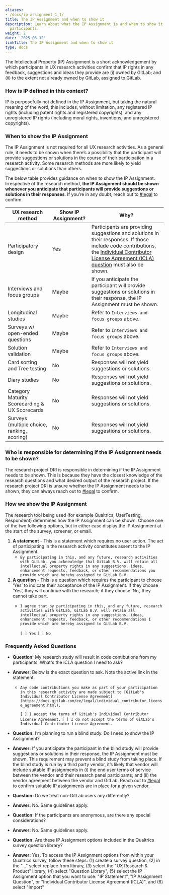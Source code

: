 ```yaml
---
aliases:
- /docs/ip-assignment_1_1/
title: The IP Assignment and when to show it
description: Learn about what the IP Assignment is and when to show it to research
  participants.
weight: 2
date: '2025-06-12'
linkTitle: The IP Assignment and when to show it
type: docs
---
```


The Intellectual Property (IP) Assignment is a short acknowledgement by which participants in UX research activities confirm that IP rights in any feedback, suggestions and ideas they provide are (i) owned by GitLab; and (ii) to the extent not already owned by GitLab, assigned to GitLab.

### How is IP defined in this context?

IP is purposefully not defined in the IP Assignment, but taking the natural meaning of the word, this includes, without limitation, any registered IP rights (including patent rights and registered copyrights), and any unregistered IP rights (including moral rights, inventions, and unregistered copyrights).

### When to show the IP Assignment

The IP Assignment is not required for all UX research activities. As a general rule, it needs to be shown when there’s a possibility that the participant will provide suggestions or solutions in the course of their participation in a research activity.  Some research methods are more likely to yield suggestions or solutions than others.

The below table provides guidance on when to show the IP Assignment. Irrespective of the research method, **the IP Assignment should be shown whenever you anticipate that participants will provide suggestions or solutions in their responses**. If you’re in any doubt, reach out to [#legal](https://app.slack.com/client/T02592416/C78E74A6L) to confirm.

| UX research method                             | Show IP Assignment? | Why?                                                                                                                            |
|------------------------------------------------|---------------------|---------------------------------------------------------------------------------------------------------------------------------|
| Participatory design                           | Yes                 | Participants are providing suggestions and solutions in their responses. If those include code contributions, the [Individual Contributor License Agreement (ICLA) question](/handbook/product/ux/ux-research-coordination/IP-Assignment/index.html#frequently-asked-questions) must also be shown. |
| Interviews and focus groups                    | Maybe               | If you anticipate the participant will provide suggestions or solutions in their response, the IP Assignment must be shown.     |
| Longitudinal studies                           | Maybe               | Refer to `Interviews and focus groups` above.                                                                                     |
| Surveys w/ open-ended questions                | Maybe               | Refer to `Interviews and focus groups` above.                                                                                     |
| Solution validation                            | Maybe                  | Refer to `Interviews and focus groups` above.                                                                                |
| Card sorting and Tree testing                  | No                  | Responses will not yield suggestions or solutions.                                                                              |
| Diary studies                                  | No                  | Responses will not yield suggestions or solutions.                                                                              |
| Category Maturity Scorecarding & UX Scorecards | No                  | Responses will not yield suggestions or solutions.                                                                              |
| Surveys (multiple choice, ranking, scoring)    | No                  | Responses will not yield suggestions or solutions.                                                                              |

### Who is responsible for determining if the IP Assignment needs to be shown?

The research project DRI is responsible in determining if the IP Assignment needs to be shown.  This is because they have the closest knowledge of the research questions and what desired output of the research project. If the research project DRI is unsure whether the IP Assignment needs to be shown, they can always reach out to [#legal](https://app.slack.com/client/T02592416/C78E74A6L) to confirm.

### How we show the IP Assignment

The research tool being used (for example Qualtrics, UserTesting, Respondent) determines how the IP Assignment can be shown.  Choose one of the two following options, but in either case display the IP Assignment at the start of the survey, screener, or email.

1. **A statement** - This is a statement which requires no user action.  The act of participating in the research activity constitutes assent to the IP Assignment.
     - `By participating in this, and any future, research activities with GitLab, you acknowledge that GitLab B.V. will retain all intellectual property rights in any suggestions, ideas, enhancement requests, feedback, or other recommendations you provide which are hereby assigned to GitLab B.V.`
1. **A question** - This is a question which requires the participant to choose ‘Yes’ to indicate their acceptance of the IP Assignment.  If they choose ‘Yes’, they will continue with the research; if they choose ‘No’, they cannot take part.
     - `I agree that by participating in this, and any future, research activities with GitLab, GitLab B.V. will retain all intellectual property rights in any suggestions, ideas, enhancement requests, feedback, or other recommendations I provide which are hereby assigned to GitLab B.V.`

       `[ ] Yes`
       `[ ] No`

### Frequently Asked Questions

- **Question:** My research study will result in code contibutions from my participants.  What's the ICLA question I need to ask?
- **Answer:** Below is the exact question to ask.  Note the active link in the statement.

  - `Any code contributions you make as part of your participation in this research activity are made subject to [GitLab's Individual Contributor License Agreement](https://docs.gitlab.com/ee/legal/individual_contributor_license_agreement.html).`

       `[ ] I accept the terms of GitLab's Individual Contributor License Agreement.`
       `[ ] I do not accept the terms of GitLab's Individual Contributor License Agreement.`

- **Question:** I’m planning to run a blind study.  Do I need to show the IP Assignment?
- **Answer:** If you anticipate the participant in the blind study will provide suggestions or solutions in their response, the IP Assignment must be shown. This requirement may prevent a blind study from taking place. If the blind study is run by a third party vendor, it’s likely that vendor will include suitable IP assignments in (i) the end user terms of service between the vendor and their research panel participants; and (ii) the vendor agreement between the vendor and GitLab.  Reach out to [#legal](https://app.slack.com/client/T02592416/C78E74A6L) to confirm suitable IP assignments are in place for a given vendor.

- **Question:** Do we treat non-GitLab users any differently?
- **Answer:** No.  Same guidelines apply.

- **Question:** If the participants are anonymous, are there any special considerations?
- **Answer:** No.  Same guidelines apply.

- **Question:** Are these IP Assignment options included in the Qualtrics survey question library?
- **Answer:** Yes. To access the IP Assignment options from within your Qualtrics survey, follow these steps: (1) create a survey question, (2) in the "..." select replace from library, (3) select the "UX Research & Product" library, (4) select "Question Library", (5) select the IP Assignment option that you want to use:  "IP Statement", "IP Assignment Question", or "Individual Contributor License Agreement (ICLA)", and (6) select "Import"
